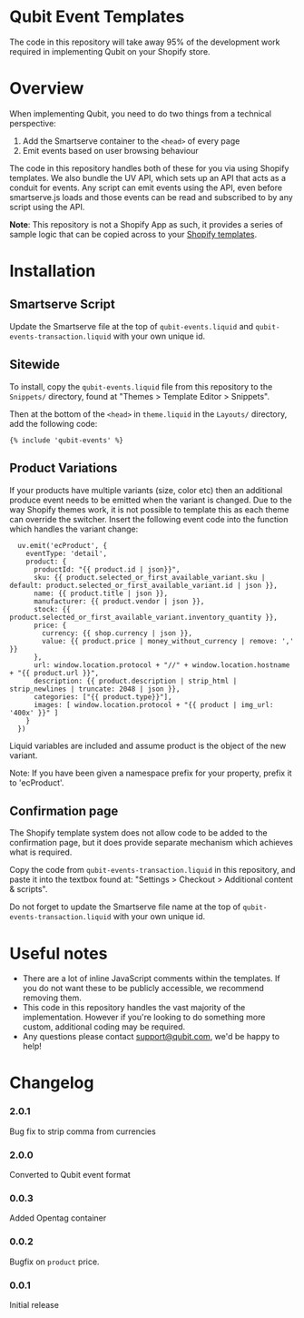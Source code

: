 Qubit Event Templates
====================================
The code in this repository will take away 95% of the development work required in implementing Qubit on your Shopify store.

# Overview

When implementing Qubit, you need to do two things from a technical perspective:

1. Add the Smartserve container to the `<head>` of every page
2. Emit events based on user browsing behaviour

The code in this repository handles both of these for you via using Shopify templates. We also bundle the UV API, which sets up an API that acts as a conduit for events. Any script can emit events using the API, even before smartserve.js loads and those events can be read and subscribed to by any script using the API.

__Note__: This repository is not a Shopify App as such, it provides a series of sample logic that can be copied across to your [Shopify templates](http://docs.shopify.com/themes).


# Installation

## Smartserve Script

Update the Smartserve file at the top of `qubit-events.liquid` and `qubit-events-transaction.liquid` with your own unique id.

## Sitewide

To install, copy the `qubit-events.liquid` file from this repository to the `Snippets/` directory, found at "Themes > Template Editor > Snippets".

Then at the bottom of the `<head>` in `theme.liquid` in the `Layouts/` directory, add the following code:

```liquid
{% include 'qubit-events' %}
```

## Product Variations

If your products have multiple variants (size, color etc) then an additional produce event needs to be emitted when the variant is changed. Due to the way Shopify themes work, it is not possible to template this as each theme can override the switcher. Insert the following event code into the function which handles the variant change:
```
  uv.emit('ecProduct', {
    eventType: 'detail',
    product: {
      productId: "{{ product.id | json}}",
      sku: {{ product.selected_or_first_available_variant.sku | default: product.selected_or_first_available_variant.id | json }},
      name: {{ product.title | json }},
      manufacturer: {{ product.vendor | json }},
      stock: {{ product.selected_or_first_available_variant.inventory_quantity }},
      price: {
        currency: {{ shop.currency | json }},
        value: {{ product.price | money_without_currency | remove: ',' }}
      },
      url: window.location.protocol + "//" + window.location.hostname + "{{ product.url }}",
      description: {{ product.description | strip_html | strip_newlines | truncate: 2048 | json }},
      categories: ["{{ product.type}}"],
      images: [ window.location.protocol + "{{ product | img_url: '400x' }}" ]
    }
  })
```
Liquid variables are included and assume product is the object of the new variant.

Note: If you have been given a namespace prefix for your property, prefix it to 'ecProduct'.

## Confirmation page

The Shopify template system does not allow code to be added to the confirmation page, but it does provide separate mechanism which achieves what is required.

Copy the code from `qubit-events-transaction.liquid` in this repository, and paste it into the textbox found at: "Settings > Checkout > Additional content & scripts".

Do not forget to update the Smartserve file name at the top of `qubit-events-transaction.liquid` with your own unique id.


# Useful notes

* There are a lot of inline JavaScript comments within the templates. If you do not want these to be publicly accessible, we recommend removing them.
* This code in this repository handles the vast majority of the implementation. However if you're looking to do something more custom, additional coding may be required.
* Any questions please contact [support@qubit.com](mailto:support@qubit.com), we'd be happy to help!


# Changelog

### 2.0.1
Bug fix to strip comma from currencies

### 2.0.0
Converted to Qubit event format

### 0.0.3
Added Opentag container

### 0.0.2
Bugfix on `product` price.

### 0.0.1
Initial release
